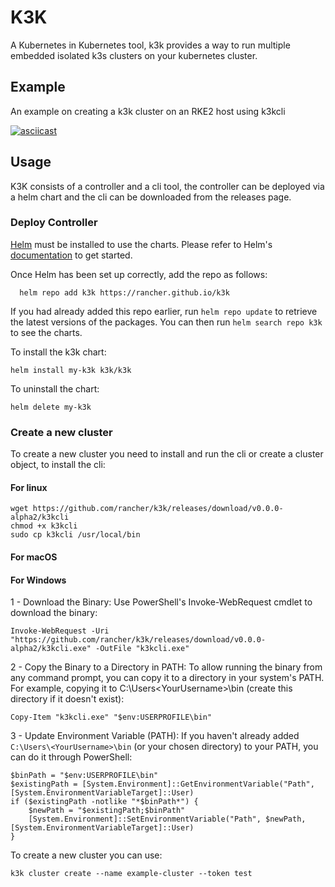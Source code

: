 # K3K

A Kubernetes in Kubernetes tool, k3k provides a way to run multiple embedded isolated k3s clusters on your kubernetes cluster.

## Example

An example on creating a k3k cluster on an RKE2 host using k3kcli

[![asciicast](https://asciinema.org/a/eYlc3dsL2pfP2B50i3Ea8MJJp.svg)](https://asciinema.org/a/eYlc3dsL2pfP2B50i3Ea8MJJp)


## Usage

K3K consists of a controller and a cli tool, the controller can be deployed via a helm chart and the cli can be downloaded from the releases page.

### Deploy Controller

[Helm](https://helm.sh) must be installed to use the charts.  Please refer to
Helm's [documentation](https://helm.sh/docs) to get started.

Once Helm has been set up correctly, add the repo as follows:

```
  helm repo add k3k https://rancher.github.io/k3k
```

If you had already added this repo earlier, run `helm repo update` to retrieve
the latest versions of the packages.  You can then run `helm search repo
k3k` to see the charts.

To install the k3k chart:

    helm install my-k3k k3k/k3k

To uninstall the chart:

    helm delete my-k3k

### Create a new cluster

To create a new cluster you need to install and run the cli or create a cluster object, to install the cli:

#### For linux

```
wget https://github.com/rancher/k3k/releases/download/v0.0.0-alpha2/k3kcli
chmod +x k3kcli
sudo cp k3kcli /usr/local/bin
```

#### For macOS

#### For Windows 

1 - Download the Binary:
Use PowerShell's Invoke-WebRequest cmdlet to download the binary:
```powershel
Invoke-WebRequest -Uri "https://github.com/rancher/k3k/releases/download/v0.0.0-alpha2/k3kcli.exe" -OutFile "k3kcli.exe"
```
2 - Copy the Binary to a Directory in PATH:
To allow running the binary from any command prompt, you can copy it to a directory in your system's PATH. For example, copying it to C:\Users\<YourUsername>\bin (create this directory if it doesn't exist):
```
Copy-Item "k3kcli.exe" "$env:USERPROFILE\bin"
```
3 - Update Environment Variable (PATH):
If you haven't already added `C:\Users\<YourUsername>\bin` (or your chosen directory) to your PATH, you can do it through PowerShell:
```
$binPath = "$env:USERPROFILE\bin"
$existingPath = [System.Environment]::GetEnvironmentVariable("Path", [System.EnvironmentVariableTarget]::User)
if ($existingPath -notlike "*$binPath*") {
    $newPath = "$existingPath;$binPath"
    [System.Environment]::SetEnvironmentVariable("Path", $newPath, [System.EnvironmentVariableTarget]::User)
}
```
To create a new cluster you can use:
```
k3k cluster create --name example-cluster --token test
```
